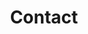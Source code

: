 ---
title: "Contact"

contact:
  title: "Contact MyWebClass"
  content: "I'm here to help and answer any question you might have. I look forward to hearing from you"

  # contact info
  contact_info_title: "Hate forms? <br> Write an email or make a call"
  email_address: "contact@MyWebClass.com"
  phone_number: "+95 217 342 2489"
---